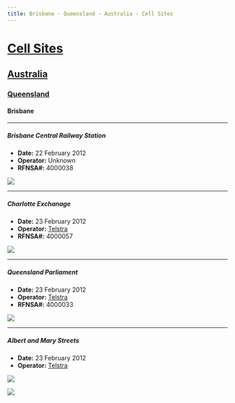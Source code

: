 ```yaml
---
title: Brisbane - Queensland - Australia - Cell Sites
---
```


# [Cell Sites](../../)

## [Australia](../)

### [Queensland](./)

#### Brisbane

---

##### Brisbane Central Railway Station

* **Date:** 22 February 2012
* **Operator:** Unknown
* **RFNSA#:** 4000038

![](https://f001.backblazeb2.com/file/CellSites/AU/QLD/20120222-112315.jpg)

---

##### Charlotte Exchanage

* **Date:** 23 February 2012
* **Operator:** [Telstra]
* **RFNSA#:** 4000057

![](https://f001.backblazeb2.com/file/CellSites/AU/QLD/20120223-182345.jpg)

---

##### Queensland Parliament

* **Date:** 23 February 2012
* **Operator:** [Telstra]
* **RFNSA#:** 4000033

![](https://f001.backblazeb2.com/file/CellSites/AU/QLD/20120223-171740.jpg)

---

##### Albert and Mary Streets

* **Date:** 23 February 2012
* **Operator:** [Telstra]

![](https://f001.backblazeb2.com/file/CellSites/AU/QLD/20120223-181510.jpg)

![](https://f001.backblazeb2.com/file/CellSites/AU/QLD/20120223-181607.jpg)

[Telstra]: https://en.wikipedia.org/wiki/Telstra
